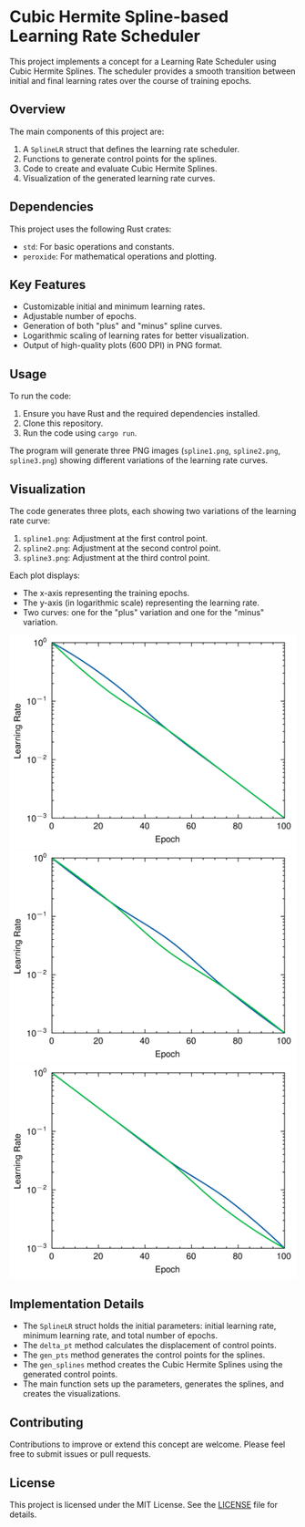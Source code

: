 # Cubic Hermite Spline-based Learning Rate Scheduler

This project implements a concept for a Learning Rate Scheduler using Cubic Hermite Splines.
The scheduler provides a smooth transition between initial and final learning rates over the course of training epochs.

## Overview

The main components of this project are:

1. A `SplineLR` struct that defines the learning rate scheduler.
2. Functions to generate control points for the splines.
3. Code to create and evaluate Cubic Hermite Splines.
4. Visualization of the generated learning rate curves.

## Dependencies

This project uses the following Rust crates:

- `std`: For basic operations and constants.
- `peroxide`: For mathematical operations and plotting.

## Key Features

- Customizable initial and minimum learning rates.
- Adjustable number of epochs.
- Generation of both "plus" and "minus" spline curves.
- Logarithmic scaling of learning rates for better visualization.
- Output of high-quality plots (600 DPI) in PNG format.

## Usage

To run the code:

1. Ensure you have Rust and the required dependencies installed.
2. Clone this repository.
3. Run the code using `cargo run`.

The program will generate three PNG images (`spline1.png`, `spline2.png`, `spline3.png`) showing different variations of the learning rate curves.

## Visualization

The code generates three plots, each showing two variations of the learning rate curve:

1. `spline1.png`: Adjustment at the first control point.
2. `spline2.png`: Adjustment at the second control point.
3. `spline3.png`: Adjustment at the third control point.

Each plot displays:

- The x-axis representing the training epochs.
- The y-axis (in logarithmic scale) representing the learning rate.
- Two curves: one for the "plus" variation and one for the "minus" variation.

![Spline 1](./spline1.png)
![Spline 2](./spline2.png)
![Spline 3](./spline3.png)

## Implementation Details

- The `SplineLR` struct holds the initial parameters: initial learning rate, minimum learning rate, and total number of epochs.
- The `delta_pt` method calculates the displacement of control points.
- The `gen_pts` method generates the control points for the splines.
- The `gen_splines` method creates the Cubic Hermite Splines using the generated control points.
- The main function sets up the parameters, generates the splines, and creates the visualizations.

## Contributing

Contributions to improve or extend this concept are welcome. Please feel free to submit issues or pull requests.

## License

This project is licensed under the MIT License. See the [LICENSE](./LICENSE) file for details.
